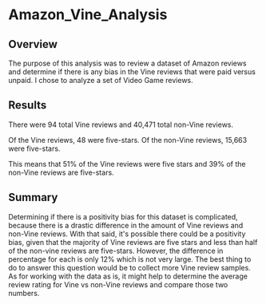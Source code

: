 # Amazon_Vine_Analysis
## Overview
The purpose of this analysis was to review a dataset of Amazon reviews and determine if there is any bias in the Vine reviews that were paid versus unpaid. I chose to analyze a set of Video Game reviews.

## Results
There were 94 total Vine reviews and 40,471 total non-Vine reviews. 

Of the Vine reviews, 48 were five-stars. Of the non-Vine reviews, 15,663 were five-stars. 

This means that 51% of the Vine reviews were five stars and 39% of the non-Vine reviews are five-stars. 

## Summary
Determining if there is a positivity bias for this dataset is complicated, because there is a drastic difference in the amount of Vine reviews and non-Vine reviews. With that said, it's possible there could be a positivity bias, given that the majority of Vine reviews are five stars and less than half of the non-vine reviews are five-stars. However, the difference in percentage for each is only 12% which is not very large. The best thing to do to answer this question would be to collect more Vine review samples. As for working with the data as is, it might help to determine the average review rating for Vine vs non-Vine reviews and compare those two numbers.
